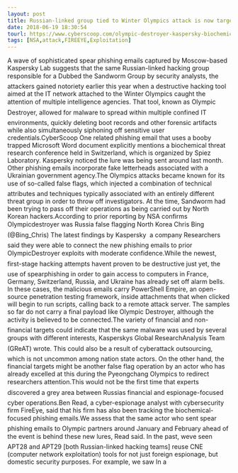 ```yaml
---
layout: post
title: Russian-linked group tied to Winter Olympics attack is now targeting biochemical researchers
date: 2018-06-19 18:30:54
tourl: https://www.cyberscoop.com/olympic-destroyer-kaspersky-biochemical-research/?category_news=technology
tags: [NSA,attack,FIREEYE,Exploitation]
---
```

A wave of sophisticated spear phishing emails captured by Moscow-based Kaspersky Lab suggests that the same Russian-linked hacking group responsible for a Dubbed the Sandworm Group by security analysts, the attackers gained notoriety earlier this year when a destructive hacking tool aimed at the IT network attached to the Winter Olympics caught the attention of multiple intelligence agencies. That tool, known as Olympic Destroyer, allowed for malware to spread within multiple confined IT environments, quickly deleting boot records and other forensic artifacts while also simultaneously siphoning off sensitive user credentials.CyberScoop One related phishing email that uses a booby trapped Microsoft Word document explicitly mentions a biochemical threat research conference held in Switzerland, which is organized by Spiez Laboratory. Kaspersky noticed the lure was being sent around last month. Other phishing emails incorporate fake letterheads associated with a Ukrainian government agency.The Olympics attacks became known for its use of so-called false flags, which injected a combination of technical attributes and techniques typically associated with an entirely different threat group in order to throw off investigators. At the time, Sandworm had been trying to pass off their operations as being carried out by North Korean hackers.According to prior reporting by NSA confirms Olympicdestroyer was Russia false flagging North Korea Chris Bing (@Bing_Chris) The latest findings by Kaspersky  a company Researchers said they were able to connect the new phishing emails to prior OlympicDestroyer exploits with moderate confidence.While the newest, first-stage hacking attempts havent proven to be destructive just yet, the use of spearphishing in order to gain access to computers in France, Germany, Switzerland, Russia, and Ukraine has already set off alarm bells. In these cases, the malicious emails carry PowerShell Empire, an open-source penetration testing framework, inside attachments that when clicked will begin to run scripts, calling back to a remote attack server. The samples so far do not carry a final payload like Olympic Destroyer, although the activity is believed to be connected.The variety of financial and non-financial targets could indicate that the same malware was used by several groups with different interests, Kasperskys Global ResearchAnalysis Team (GReAT) wrote. This could also be a result of cyberattack outsourcing, which is not uncommon among nation state actors. On the other hand, the financial targets might be another false flag operation by an actor who has already excelled at this during the Pyeongchang Olympics to redirect researchers attention.This would not be the first time that experts discovered a grey area between Russias financial and espionage-focused cyber operations.Ben Read, a cyber-espionage analyst with cybersecurity firm FireEye, said that his firm has also been tracking the biochemical-focused phishing emails.We assess that the same actor who sent spear phishing emails to Olympic partners around January and February ahead of the event is behind these new lures, Read said. In the past, weve seen APT28 and APT29 [both Russian-linked hacking teams] reuse CNE (computer network exploitation) tools for not just foreign espionage, but domestic security purposes. For example, we saw In a 